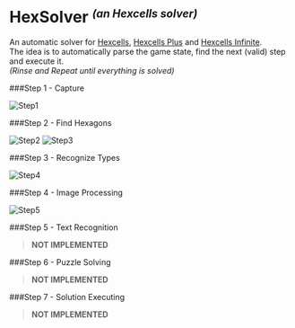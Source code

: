 HexSolver <i><small><sup>(an Hexcells solver)<sup></small></i>
==============================================================

An automatic solver for [Hexcells](http://www.matthewbrowngames.com/hexcells.html), [Hexcells Plus](http://www.matthewbrowngames.com/hexcellsplus.html) and [Hexcells Infinite](http://www.matthewbrowngames.com/hexcellsinfinite.html).  
The idea is to automatically parse the game state, find the next (valid) step and execute it.  
*(Rinse and Repeat until everything is solved)*

###Step 1 - Capture

![Step1](https://raw.githubusercontent.com/Mikescher/HexSolver/master/README-FILES/shot1.png)

###Step 2 - Find Hexagons

![Step2](https://raw.githubusercontent.com/Mikescher/HexSolver/master/README-FILES/shot2.png)
![Step3](https://raw.githubusercontent.com/Mikescher/HexSolver/master/README-FILES/shot3.png)

###Step 3 - Recognize Types

![Step4](https://raw.githubusercontent.com/Mikescher/HexSolver/master/README-FILES/shot4.png)

###Step 4 - Image Processing

![Step5](https://raw.githubusercontent.com/Mikescher/HexSolver/master/README-FILES/shot5.png)

###Step 5 - Text Recognition

> **NOT IMPLEMENTED**

###Step 6 - Puzzle Solving

> **NOT IMPLEMENTED**

###Step 7 - Solution Executing

> **NOT IMPLEMENTED**